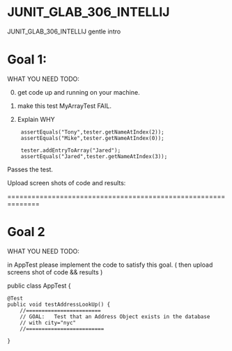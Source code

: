# JUNIT_GLAB_306_INTELLIJ
JUNIT_GLAB_306_INTELLIJ  gentle intro

# Goal 1:

WHAT YOU NEED TODO:

0.  get code up and running on your machine.

1. make this test MyArrayTest  FAIL.

2. Explain WHY    

        assertEquals("Tony",tester.getNameAtIndex(2));
        assertEquals("Mike",tester.getNameAtIndex(0));
        
        tester.addEntryToArray("Jared");
        assertEquals("Jared",tester.getNameAtIndex(3));

Passes the test.  

Upload screen shots of code and results:

==============================================================
# Goal 2 

WHAT YOU NEED TODO:

in AppTest please implement the code to satisfy this goal.  ( then upload screens shot of code && results )

public class AppTest 
{
    
    
    @Test
    public void testAddressLookUp() {
        //======================== 
        // GOAL:   Test that an Address Object exists in the database
        // with city="nyc"       
        //=========================
    
    }


